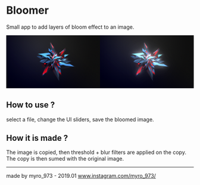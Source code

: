 # Bloomer

Small app to add layers of bloom effect to an image.

<img src="initial.png" width="50%"><img src="result.png" width="50%">


## How to use ?

select a file, change the UI sliders, save the bloomed image.

## How it is made ?

The image is copied, then threshold + blur filters are applied on the copy.
The copy is then sumed with the original image.

----------------

made by myro_973 - 2019.01
www.instagram.com/myro_973/